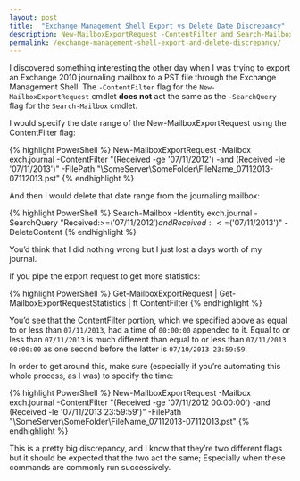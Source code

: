 ```yaml
---
layout: post
title:  "Exchange Management Shell Export vs Delete Date Discrepancy"
description: New-MailboxExportRequest -ContentFilter and Search-Mailbox -SearchQuery date range is different between the two
permalink: /exchange-management-shell-export-and-delete-discrepancy/
---
```


I discovered something interesting the other day when I was trying to export an Exchange 2010 journaling mailbox to a PST file through the Exchange Management Shell. The `-ContentFilter` flag for the `New-MailboxExportRequest` cmdlet **does not** act the same as the `-SearchQuery` flag for the `Search-Mailbox` cmdlet.


I would specify the date range of the New-MailboxExportRequest using the ContentFilter flag:

{% highlight PowerShell %}
New-MailboxExportRequest -Mailbox exch.journal -ContentFilter "(Received -ge '07/11/2012') -and (Received -le '07/11/2013')" -FilePath "\\SomeServer\SomeFolder\FileName_07112013-07112013.pst"
{% endhighlight %}

And then I would delete that date range from the journaling mailbox:

{% highlight PowerShell %}
Search-Mailbox -Identity exch.journal -SearchQuery "Received:>=$('07/11/2012') and Received:<=$('07/11/2013')" -DeleteContent
{% endhighlight %}

You’d think that I did nothing wrong but I just lost a days worth of my journal.  

<!--excerpt_separator-->

If you pipe the export request to get more statistics:

{% highlight PowerShell %}
Get-MailboxExportRequest | Get-MailboxExportRequestStatistics | ft ContentFilter
{% endhighlight %}

You’d see that the ContentFilter portion, which we specified above as equal to or less than `07/11/2013`, had a time of `00:00:00` appended to it.  Equal to or less than `07/11/2013` is much different than equal to or less than `07/11/2013 00:00:00` as one second before the latter is `07/10/2013 23:59:59`.

In order to get around this, make sure (especially if you’re automating this whole process, as I was) to specify the time:

{% highlight PowerShell %}
New-MailboxExportRequest -Mailbox exch.journal -ContentFilter "(Received -ge '07/11/2012 00:00:00') -and (Received -le '07/11/2013 23:59:59')" -FilePath "\\SomeServer\SomeFolder\FileName_07112013-07112013.pst"
{% endhighlight %}

This is a pretty big discrepancy, and I know that they’re two different flags but it should be expected that the two act the same; Especially when these commands are commonly run successively.
